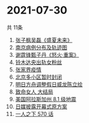 # 2021-07-30
  共 11条

  <!-- BEGIN -->
  <!-- 最后更新时间:Fri Jul 30 2021 13:17:32 GMT+0000 (Coordinated Universal Time) -->
  1. [张子枫吴磊《盛夏未来》](https://www.zhihu.com/search?q=盛夏未来)
1. [南京病例分布及轨迹图](https://www.zhihu.com/search?q=南京疫情)
1. [谢霆锋甄子丹《怒火·重案》](https://www.zhihu.com/search?q=怒火重案)
1. [铃木达央出轨女粉丝](https://www.zhihu.com/search?q=铃木达央)
1. [张家界疫情](https://www.zhihu.com/search?q=张家界)
1. [北京多小区暂时封闭](https://www.zhihu.com/search?q=北京疫情)
1. [明日方舟调整假日威龙陈立绘](https://www.zhihu.com/search?q=明日方舟)
1. [致命女人 大结局](https://www.zhihu.com/search?q=致命女人)
1. [美国阿拉斯加州 8.1 级地震](https://www.zhihu.com/search?q=美国地震)
1. [日媒披露开幕式原方案](https://www.zhihu.com/search?q=奥运会开幕式)
1. [ 一人之下 570 话](https://www.zhihu.com/search?q=一人之下)
  <!-- END -->
  
